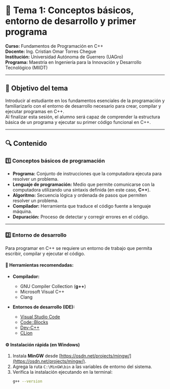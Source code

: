# 🧠 Tema 1: Conceptos básicos, entorno de desarrollo y primer programa

**Curso:** Fundamentos de Programación en C++  
**Docente:** Ing. Cristian Omar Torres Chegue  
**Institución:** Universidad Autónoma de Guerrero (UAGro)  
**Programa:** Maestría en Ingeniería para la Innovación y Desarrollo Tecnológico (MIIDT)  

---

## 📘 Objetivo del tema

Introducir al estudiante en los fundamentos esenciales de la programación y familiarizarlo con el entorno de desarrollo necesario para crear, compilar y ejecutar programas en C++.  
Al finalizar esta sesión, el alumno será capaz de comprender la estructura básica de un programa y ejecutar su primer código funcional en C++.

---

## 🔍 Contenido

### 1️⃣ Conceptos básicos de programación
- **Programa:** Conjunto de instrucciones que la computadora ejecuta para resolver un problema.  
- **Lenguaje de programación:** Medio que permite comunicarse con la computadora utilizando una sintaxis definida (en este caso, **C++**).  
- **Algoritmo:** Secuencia lógica y ordenada de pasos que permiten resolver un problema.  
- **Compilador:** Herramienta que traduce el código fuente a lenguaje máquina.  
- **Depuración:** Proceso de detectar y corregir errores en el código.  

---

### 2️⃣ Entorno de desarrollo

Para programar en C++ se requiere un entorno de trabajo que permita escribir, compilar y ejecutar el código.  

#### 🔧 Herramientas recomendadas:
- **Compilador:**  
  - GNU Compiler Collection (**g++**)  
  - Microsoft Visual C++  
  - Clang  

- **Entornos de desarrollo (IDE):**  
  - [Visual Studio Code](https://code.visualstudio.com/)  
  - [Code::Blocks](http://www.codeblocks.org/downloads)  
  - [Dev-C++](https://sourceforge.net/projects/orwelldevcpp/)  
  - [CLion](https://www.jetbrains.com/clion/)  

#### ⚙️ Instalación rápida (en Windows)
1. Instala **MinGW** desde [https://osdn.net/projects/mingw/](https://osdn.net/projects/mingw/).  
2. Agrega la ruta `C:\MinGW\bin` a las variables de entorno del sistema.  
3. Verifica la instalación ejecutando en la terminal:  
   ```bash
   g++ --version
